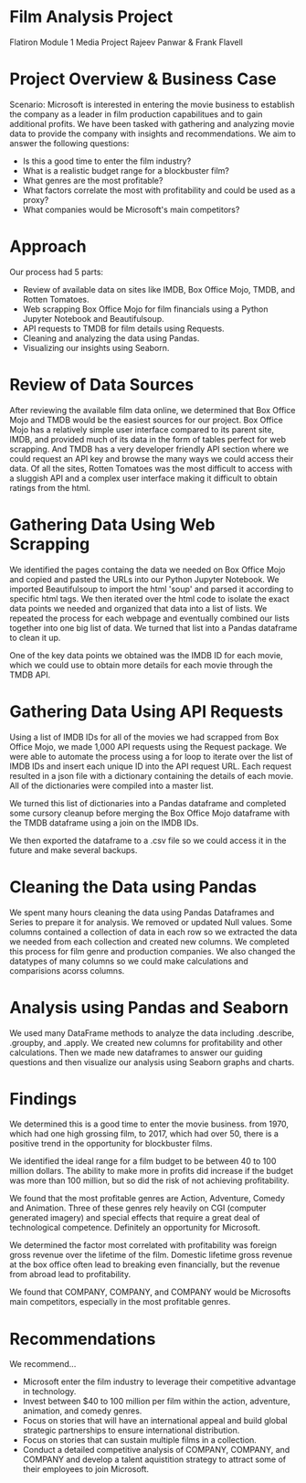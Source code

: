 # Film Analysis Project
Flatiron Module 1 Media Project
Rajeev Panwar & Frank Flavell

# Project Overview & Business Case

Scenario: Microsoft is interested in entering the movie business to establish the company as a leader in film production capabilitues and to gain additional profits.  We have been tasked with gathering and analyzing movie data to provide the company with insights and recommendations.  We aim to answer the following questions:

*  Is this a good time to enter the film industry?
*  What is a realistic budget range for a blockbuster film?
*  What genres are the most profitable?
*  What factors correlate the most with profitability and could be used as a proxy?
*  What companies would be Microsoft's main competitors?

# Approach

Our process had 5 parts:
*  Review of available data on sites like IMDB, Box Office Mojo, TMDB, and Rotten Tomatoes.
*  Web scrapping Box Office Mojo for film financials using a Python Jupyter Notebook and Beautifulsoup.
*  API requests to TMDB for film details using Requests.
*  Cleaning and analyzing the data using Pandas.
*  Visualizing our insights using Seaborn.

# Review of Data Sources

After reviewing the available film data online, we determined that Box Office Mojo and TMDB would be the easiest sources for our project.  Box Office Mojo has a relatively simple user interface compared to its parent site, IMDB, and provided much of its data in the form of tables perfect for web scrapping.  And TMDB has a very developer friendly API section where we could request an API key and browse the many ways we could access their data.  Of all the sites, Rotten Tomatoes was the most difficult to access with a sluggish API and a complex user interface making it difficult to obtain ratings from the html.

# Gathering Data Using Web Scrapping

We identified the pages containg the data we needed on Box Office Mojo and copied and pasted the URLs into our Python Jupyter Notebook.  We imported Beautifulsoup to import the html 'soup' and parsed it according to specific html tags.  We then iterated over the html code to isolate the exact data points we needed and organized that data into a list of lists.  We repeated the process for each webpage and eventually combined our lists together into one big list of data.  We turned that list into a Pandas dataframe to clean it up.

One of the key data points we obtained was the IMDB ID for each movie, which we could use to obtain more details for each movie through the TMDB API.

# Gathering Data Using API Requests

Using a list of IMDB IDs for all of the movies we had scrapped from Box Office Mojo, we made 1,000 API requests using the Request package.  We were able to automate the process using a for loop to iterate over the list of IMDB IDs and insert each unique ID into the API request URL.  Each request resulted in a json file with a dictionary containing the details of each movie.  All of the dictionaries were compiled into a master list.

We turned this list of dictionaries into a Pandas dataframe and completed some cursory cleanup before merging the Box Office Mojo dataframe with the TMDB dataframe using a join on the IMDB IDs.

We then exported the dataframe to a .csv file so we could access it in the future and make several backups.

# Cleaning the Data using Pandas

We spent many hours cleaning the data using Pandas Dataframes and Series to prepare it for analysis.  We removed or updated Null values.  Some columns contained a collection of data in each row so we extracted the data we needed from each collection and created new columns.  We completed this process for film genre and production companies.  We also changed the datatypes of many columns so we could make calculations and comparisions acorss columns.

# Analysis using Pandas and Seaborn

We used many DataFrame methods to analyze the data including .describe, .groupby, and .apply.  We created new columns for profitability and other calculations.  Then we made new dataframes to answer our guiding questions and then visualize our analysis using Seaborn graphs and charts.

# Findings

We determined this is a good time to enter the movie business.  from 1970, which had one high grossing film, to 2017, which had over 50, there is a positive trend in the opportunity for blockbuster films.


We identified the ideal range for a film budget to be between 40 to 100 million dollars.  The ability to make more in profits did increase if the budget was more than 100 million, but so did the risk of not achieving profitability.


We found that the most profitable genres are Action, Adventure, Comedy and Animation.  Three of these genres rely heavily on CGI (computer generated imagery) and special effects that require a great deal of technological competence.  Definitely an opportunity for Microsoft.


We determined the factor most correlated with profitability was foreign gross revenue over the lifetime of the film.  Domestic lifetime gross revenue at the box office often lead to breaking even financially, but the revenue from abroad lead to profitability.


We found that COMPANY, COMPANY, and COMPANY would be Microsofts main competitors, especially in the most profitable genres.




# Recommendations

We recommend...
*  Microsoft enter the film industry to leverage their competitive advantage in technology.
*  Invest between $40 to 100 million per film within the action, adventure, animation, and comedy genres.
*  Focus on stories that will have an international appeal and build global strategic partnerships to ensure international distribution.
*  Focus on stories that can sustain multiple films in a collection.
*  Conduct a detailed competitive analysis of COMPANY, COMPANY, and COMPANY and develop a talent aquistition strategy to attract some of their employees to join Microsoft.
